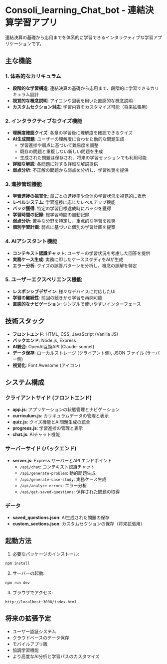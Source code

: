 # Consoli_learning_Chat_bot - 連結決算学習アプリ

連結決算の基礎から応用までを体系的に学習できるインタラクティブな学習アプリケーションです。

## 主な機能

### 1. 体系的なカリキュラム
- **段階的な学習構造**: 連結決算の基礎から応用まで、段階的に学習できるカリキュラム設計
- **視覚的な概念説明**: アイコンや図表を用いた直感的な概念説明
- **カスタムセクション対応**: 学習内容をカスタマイズ可能（将来拡張用）

### 2. インタラクティブなクイズ機能
- **理解度確認クイズ**: 各章の学習後に理解度を確認できるクイズ
- **AI生成問題**: ユーザーの理解度に合わせた動的な問題生成
  - 学習進捗や弱点に基づいて難易度を調整
  - 既存の問題と重複しない新しい問題を生成
  - 生成された問題は保存され、将来の学習セッションでも利用可能
- **詳細な解説**: 各問題に対する詳細な解説提供
- **弱点分析**: 不正解の問題から弱点を分析し、学習推奨を提供

### 3. 進捗管理機能
- **学習進捗の視覚化**: 章ごとの進捗率や全体の学習状況を視覚的に表示
- **レベルシステム**: 学習進捗に応じたレベルアップ機能
- **バッジ獲得**: 特定の学習目標達成時にバッジを獲得
- **学習時間の記録**: 総学習時間の自動記録
- **弱点分析**: 苦手な分野を特定し、重点的な学習を推奨
- **個別学習計画**: 弱点に基づいた個別の学習計画を提案

### 4. AIアシスタント機能
- **コンテキスト認識チャット**: ユーザーの学習状況を考慮した回答を提供
- **実務ケース生成**: 実務に即したケーススタディをAIが生成
- **エラー分析**: クイズの誤答パターンを分析し、概念の誤解を特定

### 5. ユーザーエクスペリエンス機能
- **レスポンシブデザイン**: 様々なデバイスに対応したUI
- **学習の継続性**: 前回の続きから学習を再開可能
- **直感的なナビゲーション**: シンプルで使いやすいインターフェース

## 技術スタック

- **フロントエンド**: HTML, CSS, JavaScript (Vanilla JS)
- **バックエンド**: Node.js, Express
- **AI統合**: OpenAI互換API (Claude-sonnet)
- **データ保存**: ローカルストレージ (クライアント側), JSON ファイル (サーバー側)
- **視覚化**: Font Awesome (アイコン)

## システム構成

### クライアントサイド (フロントエンド)
- **app.js**: アプリケーションの状態管理とナビゲーション
- **curriculum.js**: カリキュラムデータの管理と表示
- **quiz.js**: クイズ機能とAI問題生成の統合
- **progress.js**: 学習進捗の管理と表示
- **chat.js**: AIチャット機能

### サーバーサイド (バックエンド)
- **server.js**: Express サーバーとAPI エンドポイント
  - `/api/chat`: コンテキスト認識チャット
  - `/api/generate-problem`: 動的問題生成
  - `/api/generate-case-study`: 実務ケース生成
  - `/api/analyze-errors`: エラー分析
  - `/api/get-saved-questions`: 保存された問題の取得

### データ
- **saved_questions.json**: AI生成された問題の保存
- **custom_sections.json**: カスタムセクションの保存（将来拡張用）

## 起動方法

1. 必要なパッケージのインストール:
```
npm install
```

2. サーバーの起動:
```
npm run dev
```

3. ブラウザでアクセス:
```
http://localhost:3000/index.html
```

## 将来の拡張予定

- ユーザー認証システム
- クラウドベースのデータ保存
- モバイルアプリ版
- 協調学習機能
- より高度なAI分析と学習パスのカスタマイズ
